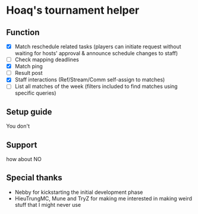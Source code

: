 # Hoaq's tournament helper

## Function
- [x] Match reschedule related tasks (players can initiate request without waiting for hosts' approval & announce schedule changes to staff)
- [ ] Check mapping deadlines
- [x] Match ping
- [ ] Result post
- [x] Staff interactions (Ref/Stream/Comm self-assign to matches)
- [ ] List all matches of the week (filters included to find matches using specific queries)

## Setup guide
You don't

## Support
how about NO

## Special thanks
- Nebby for kickstarting the initial development phase
- HieuTrungMC, Mune and TryZ for making me interested in making weird stuff that I might never use
